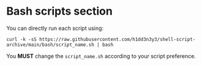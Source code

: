 # Bash scripts section
You can directly run each script using:
```
curl -k -sS https://raw.githubusercontent.com/h1dd3n3y3/shell-script-archive/main/bash/script_name.sh | bash
```
You **MUST** change the `script_name.sh` according to your script preference.
